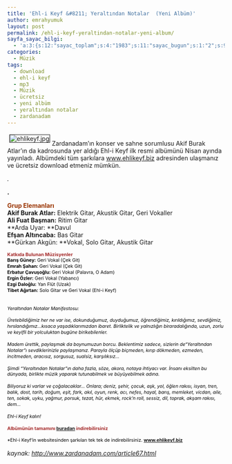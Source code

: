 ```yaml
---
title: 'Ehl-i Keyf &#8211; Yeraltından Notalar  (Yeni Albüm)'
author: emrahyumuk
layout: post
permalink: /ehl-i-keyf-yeraltindan-notalar-yeni-album/
sayfa_sayac_bilgi:
  - 'a:3:{s:12:"sayac_toplam";s:4:"1983";s:11:"sayac_bugun";s:1:"2";s:9:"son_okuma";s:10:"1364910294";}'
categories:
  - Müzik
tags:
  - download
  - ehl-i keyf
  - mp3
  - Müzik
  - ücretsiz
  - yeni albüm
  - yeraltından notalar
  - zardanadam
---
```

<img src="http://www.emrahyumuk.com/blog/wp-content/uploads/ehlikeyf.jpg" alt="ehlikeyf.jpg" align="left" border="1" hspace="5" vspace="5" /><span style="color: black"><span style="font-size: 8pt; line-height: 1.3em"><span style="color: black"></span></span></span>

<span style="color: black"><span style="font-size: 8pt; line-height: 1.3em"><span style="color: black"></span></span></span>  
Zardanadam&#8217;ın konser ve sahne sorumlusu Akif Burak Atlar&#8217;ın da kadrosunda yer aldığı Ehl-i Keyf ilk resmi albümünü Nisan ayında yayınladı. Albümdeki tüm şarkılara <a href="http://www.ehlikeyf.biz/" target="_blank">www.ehlikeyf.biz</a> adresinden ulaşmanız ve ücretsiz download etmeniz mümkün.

<!--more-->

<span style="color: black"><span style="font-size: 8pt; line-height: 1.3em"><span style="color: black"></span></span></span>

<span style="color: black"><span style="font-size: 8pt; line-height: 1.3em"><span style="color: black"></span></span></span>

<address>
  <font color="#000000">.</font><strong><font color="#993300"><br /> </font></strong>
</address>

<font color="#000000"><strong>.</strong></font>

**<font color="#993300">Grup Elemanları</font>  
Akif Burak Atlar:** Elektrik Gitar, Akustik Gitar, Geri Vokaller  
**Ali Fuat Başman:** Ritim Gitar  
**Arda Uyar: **Davul  
**Efşan Altıncaba:** Bas Gitar  
**Gürkan Akgün: **Vokal, Solo Gitar, Akustik Gitar

<span style="color: black"><span style="font-size: 8pt; line-height: 1.3em"><span style="color: black"></span></span></span>

<font color="#ff00ff"><strong><span style="color: black"><span style="font-size: 8pt; line-height: 1.3em"><span style="color: black"><span style="color: brown">Katkıda Bulunan Müzisyenler</span></span></span></span></strong></font>  
<span style="color: black"><span style="font-size: 8pt; line-height: 1.3em"><span style="color: black"><strong>Barış Güney:</strong> Geri Vokal (Çek Git)<br /> <strong>Emrah Şahan: </strong>Geri Vokal (Çek Git)<br /> <strong>Erbatur Çavuşoğlu: </strong>Geri Vokal (Palavra, O Adam)<br /> <strong>Ergin Özler:</strong> Geri Vokal (Yabancı)<br /> <strong>Ezgi Daloğlu:</strong> Yan Flüt (Uzak)<br /> <strong>Tibet Ağırtan:</strong> Solo Gitar ve Geri Vokal (Ehl-i Keyf)</span></span></span>

<span style="color: black"><span style="font-size: 8pt; line-height: 1.3em"><span style="color: black"></span></span></span>

<span style="color: black"><span style="font-size: 8pt; line-height: 1.3em"><span style="color: black"><br /> <em>Yeraltından Notalar Manifestosu:</em></span></span></span>

<span style="color: black"><span style="font-size: 8pt; line-height: 1.3em"><span style="color: black"></span></span></span>

<span style="color: black"><span style="font-size: 8pt; line-height: 1.3em"><span style="color: black"><em>Üretebildiğimiz her ne var ise, dokunduğumuz, duyduğumuz, öğrendiğimiz, kırıldığımız, sevdiğimiz, hırslandığımız&#8230;kısaca yaşadıklarımızdan ibaret. Birliktelik ve yalnızlığın biraradalığında, uzun, zorlu ve keyifli bir yolculuktan bugüne birikebilenler.</em></span></span></span>

<span style="color: black"><span style="font-size: 8pt; line-height: 1.3em"><span style="color: black"></span></span></span>

<span style="color: black"><span style="font-size: 8pt; line-height: 1.3em"><span style="color: black"><em>Madem ürettik, paylaşmak da boynumuzun borcu. Beklentimiz sadece, sizlerin de“Yeraltından Notalar”ı sevdiklerinizle paylaşmanız. Parayla ölçüp biçmeden, kırıp dökmeden, ezmeden, incitmeden, aracısız, sorgusuz, sualsiz, karşılıksız&#8230; </em></span></span></span>

<span style="color: black"><span style="font-size: 8pt; line-height: 1.3em"><span style="color: black"></span></span></span>

<span style="color: black"><span style="font-size: 8pt; line-height: 1.3em"><span style="color: black"><em>Şimdi “Yeraltından Notalar”ın daha fazla, söze, akora, notaya ihtiyacı var. İnsanı eksilten bu dünyada, birlikte müzik yaparak tutunabilmek ve büyüyebilmek adına.</em></span></span></span>

<span style="color: black"><span style="font-size: 8pt; line-height: 1.3em"><span style="color: black"></span></span></span>

<span style="color: black"><span style="font-size: 8pt; line-height: 1.3em"><span style="color: black"><em>Biliyoruz ki varlar ve çoğalacaklar&#8230; Onlara; deniz, şehir, çocuk, aşk, yol, öğlen rakısı, isyan, tren, balık, dost, tarih, doğum, eşit, fark, akıl, oyun, renk, acı, nefes, hayal, barış, memleket, vicdan, aile, ten, sokak, uyku, yağmur, porsuk, tezat, hür, ekmek, rock’n roll, sessiz, dil, toprak, akşam rakısı, dem&#8230;</em></span></span></span>

<span style="color: black"><span style="font-size: 8pt; line-height: 1.3em"><span style="color: black"></span></span></span>

<span style="color: black"><span style="font-size: 8pt; line-height: 1.3em"><span style="color: black"><em>Ehl-i Keyf kalın!</em></span></span></span>

<span style="color: black"><span style="font-size: 8pt; line-height: 1.3em"><span style="color: black"></span></span></span>

**<span style="color: black"><span style="font-size: 8pt; line-height: 1.3em"><span style="color: black"><span style="color: brown"> Albümünün tamamını <a href="http://www.ehlikeyf.biz/album/Ehli_Keyf_Yer_Altindan_Notalar.zip" target="_blank">buradan</a> indirebilirsiniz</span></span></span></span>**

<span style="color: black"><span style="font-size: 8pt; line-height: 1.3em"><span style="color: black"></span></span></span>

<span style="color: black"><span style="font-size: 8pt; line-height: 1.3em"><span style="color: black">*Ehl-i Keyf&#8217;in websitesinden şarkıları tek tek de indirebilirsiniz. <strong><a href="http://www.ehlikeyf.biz/" target="_blank">www.ehlikeyf.biz</a></strong></span></span></span>

<address>
  kaynak: <a href="http://www.zardanadam.com/article67.html" target="_blank">http://www.zardanadam.com/article67.html</a>
</address>